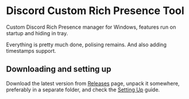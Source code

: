 # Discord Custom Rich Presence Tool
Custom Discord Rich Presence manager for Windows, features run on startup and hiding in tray.

Everything is pretty much done, polising remains. And also adding timestamps support.

## Downloading and setting up
Download the latest version from [Releases](https://github.com/maximmax42/Discord-CustomRP/releases) page, unpack it somewhere, preferably in a separate folder, and check the [Setting Up](https://github.com/maximmax42/Discord-CustomRP/wiki/Setting-Up) guide.
